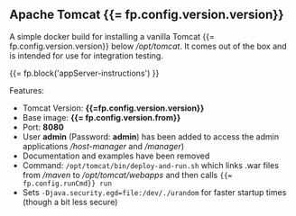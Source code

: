 ## Apache Tomcat {{= fp.config.version.version}}

A simple docker build for installing a vanilla Tomcat {{= fp.config.version.version}} below
*/opt/tomcat*. It comes out of the box and is intended for use for
integration testing.

{{= fp.block('appServer-instructions') }}

Features:

* Tomcat Version: **{{=fp.config.version.version}}**
* Base image: **{{= fp.config.version.from}}**
* Port: **8080**
* User **admin** (Password: **admin**) has been added to access the admin
  applications */host-manager* and */manager*)
* Documentation and examples have been removed
* Command: `/opt/tomcat/bin/deploy-and-run.sh` which links .war files from */maven* to 
  */opt/tomcat/webapps* and then calls `{{= fp.config.runCmd}} run`
* Sets `-Djava.security.egd=file:/dev/./urandom` for faster startup times
  (though a bit less secure)
  